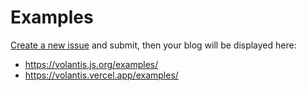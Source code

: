 # Examples

[Create a new issue](https://github.com/volantis-x/examples/issues/new/choose) and submit, then your blog will be displayed here:

- https://volantis.js.org/examples/
- https://volantis.vercel.app/examples/
